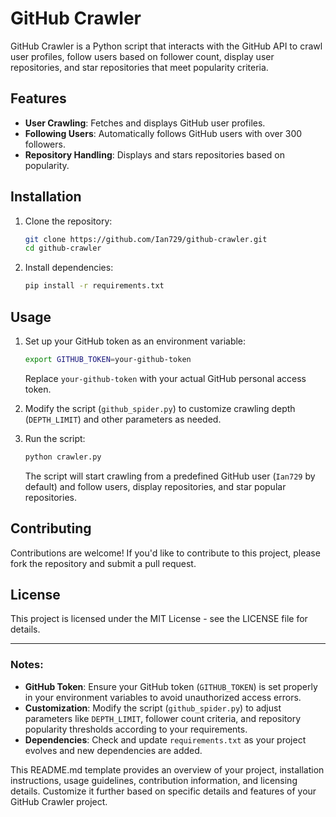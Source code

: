 # GitHub Crawler

GitHub Crawler is a Python script that interacts with the GitHub API to crawl user profiles, follow users based on follower count, display user repositories, and star repositories that meet popularity criteria.

## Features

- **User Crawling**: Fetches and displays GitHub user profiles.
- **Following Users**: Automatically follows GitHub users with over 300 followers.
- **Repository Handling**: Displays and stars repositories based on popularity.

## Installation

1. Clone the repository:

   ```bash
   git clone https://github.com/Ian729/github-crawler.git
   cd github-crawler
   ```

2. Install dependencies:

   ```bash
   pip install -r requirements.txt
   ```

## Usage

1. Set up your GitHub token as an environment variable:

   ```bash
   export GITHUB_TOKEN=your-github-token
   ```

   Replace `your-github-token` with your actual GitHub personal access token.

2. Modify the script (`github_spider.py`) to customize crawling depth (`DEPTH_LIMIT`) and other parameters as needed.

3. Run the script:

   ```bash
   python crawler.py
   ```

   The script will start crawling from a predefined GitHub user (`Ian729` by default) and follow users, display repositories, and star popular repositories.

## Contributing

Contributions are welcome! If you'd like to contribute to this project, please fork the repository and submit a pull request.

## License

This project is licensed under the MIT License - see the LICENSE file for details.

---

### Notes:

- **GitHub Token**: Ensure your GitHub token (`GITHUB_TOKEN`) is set properly in your environment variables to avoid unauthorized access errors.
- **Customization**: Modify the script (`github_spider.py`) to adjust parameters like `DEPTH_LIMIT`, follower count criteria, and repository popularity thresholds according to your requirements.
- **Dependencies**: Check and update `requirements.txt` as your project evolves and new dependencies are added.

This README.md template provides an overview of your project, installation instructions, usage guidelines, contribution information, and licensing details. Customize it further based on specific details and features of your GitHub Crawler project.